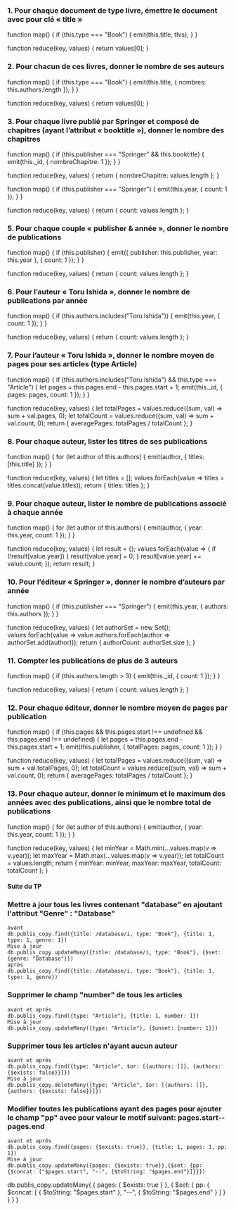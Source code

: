 ### 1. Pour chaque document de type livre, émettre le document avec pour clé « title »

function map() {
    if (this.type === "Book") {
        emit(this.title, this);
    }
}

function reduce(key, values) {
    return values[0];
}


### 2. Pour chacun de ces livres, donner le nombre de ses auteurs


function map() {
    if (this.type === "Book") {
        emit(this.title, { nombres: this.authors.length });
    }
}

function reduce(key, values) {
    return values[0];
}

### 3. Pour chaque livre publié par Springer et composé de chapitres (ayant l’attribut « booktitle »), donner le nombre des chapitres

function map() {
    if (this.publisher === "Springer" && this.booktitle) {
        emit(this._id, { nombreChapitre: 1 });
    }
}

function reduce(key, values) {
    return { nombreChapitre: values.length };
}

function map() {
    if (this.publisher === "Springer") {
        emit(this.year, { count: 1 });
    }
}

function reduce(key, values) {
    return { count: values.length };
}

### 5. Pour chaque couple « publisher & année », donner le nombre de publications


function map() {
    if (this.publisher) {
        emit({ publisher: this.publisher, year: this.year }, { count: 1 });
    }
}

function reduce(key, values) {
    return { count: values.length };
}

### 6. Pour l’auteur « Toru Ishida », donner le nombre de publications par année

function map() {
    if (this.authors.includes("Toru Ishida")) {
        emit(this.year, { count: 1 });
    }
}

function reduce(key, values) {
    return { count: values.length };
}

### 7. Pour l’auteur « Toru Ishida », donner le nombre moyen de pages pour ses articles (type Article)

function map() {
    if (this.authors.includes("Toru Ishida") && this.type === "Article") {
        let pages = this.pages.end - this.pages.start + 1;
        emit(this._id, { pages: pages, count: 1 });
    }
}

function reduce(key, values) {
    let totalPages = values.reduce((sum, val) => sum + val.pages, 0);
    let totalCount = values.reduce((sum, val) => sum + val.count, 0);
    return { averagePages: totalPages / totalCount };
}

### 8. Pour chaque auteur, lister les titres de ses publications

function map() {
    for (let author of this.authors) {
        emit(author, { titles: [this.title] });
    }
}

function reduce(key, values) {
    let titles = [];
    values.forEach(value => titles = titles.concat(value.titles));
    return { titles: titles };
}

### 9. Pour chaque auteur, lister le nombre de publications associé à chaque année

function map() {
    for (let author of this.authors) {
        emit(author, { year: this.year, count: 1 });
    }
}

function reduce(key, values) {
    let result = {};
    values.forEach(value => {
        if (!result[value.year]) {
            result[value.year] = 0;
        }
        result[value.year] += value.count;
    });
    return result;
}

### 10. Pour l’éditeur « Springer », donner le nombre d’auteurs par année

function map() {
    if (this.publisher === "Springer") {
        emit(this.year, { authors: this.authors });
    }
}

function reduce(key, values) {
    let authorSet = new Set();
    values.forEach(value => value.authors.forEach(author => authorSet.add(author)));
    return { authorCount: authorSet.size };
}

### 11. Compter les publications de plus de 3 auteurs


function map() {
    if (this.authors.length > 3) {
        emit(this._id, { count: 1 });
    }
}

function reduce(key, values) {
    return { count: values.length };
}

### 12. Pour chaque éditeur, donner le nombre moyen de pages par publication

function map() {
    if (this.pages && this.pages.start !== undefined && this.pages.end !== undefined) {
        let pages = this.pages.end - this.pages.start + 1;
        emit(this.publisher, { totalPages: pages, count: 1 });
    }
}

function reduce(key, values) {
    let totalPages = values.reduce((sum, val) => sum + val.totalPages, 0);
    let totalCount = values.reduce((sum, val) => sum + val.count, 0);
    return { averagePages: totalPages / totalCount };
}


### 13. Pour chaque auteur, donner le minimum et le maximum des années avec des publications, ainsi que le nombre total de publications

function map() {
    for (let author of this.authors) {
        emit(author, { year: this.year, count: 1 });
    }
}

function reduce(key, values) {
    let minYear = Math.min(...values.map(v => v.year));
    let maxYear = Math.max(...values.map(v => v.year));
    let totalCount = values.length;
    return { minYear: minYear, maxYear: maxYear, totalCount: totalCount };
}


#### Suite du TP

### Mettre à jour tous les livres contenant "database" en ajoutant l'attribut "Genre" : "Database"
    avant 
    db.publis_copy.find({title: /database/i, type: "Book"}, {title: 1, type: 1, genre: 1})
    Mise à jour
    db.publis_copy.updateMany({title: /database/i, type: "Book"}, {$set: {genre: "Database"}})
    après
    db.publis_copy.find({title: /database/i, type: "Book"}, {title: 1, type: 1, genre})

### Supprimer le champ "number" de tous les articles
    avant et aprés
    db.publis_copy.find({type: "Article"}, {title: 1, number: 1})
    Mise à jour 
    db.publis_copy.updateMany({type: "Article"}, {$unset: {number: 1}})

### Supprimer tous les articles n'ayant aucun auteur
    avant et aprés
    db.publis_copy.find({type: "Article", $or: [{authors: []}, {authors: {$exists: false}}]})
    Mise à jour
    db.publis_copy.deleteMany({type: "Article", $or: [{authors: []}, {authors: {$exists: false}}]})

### Modifier toutes les publications ayant des pages pour ajouter le champ "pp" avec pour valeur le motif suivant: pages.start--pages.end
    avant et aprés
    db.publis_copy.find({pages: {$exists: true}}, {title: 1, pages: 1, pp: 1})
    Mise à jour
    db.publis_copy.updateMany({pages: {$exists: true}},{$set: {pp: {$concat: ["$pages.start", "--", {$toString: "$pages.end"}]}}})


db.publis_copy.updateMany(
  { pages: { $exists: true } },
  { $set: { pp: { $concat: [ { $toString: "$pages.start" }, "--", { $toString: "$pages.end" } ] } } }
)